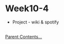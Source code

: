 # Week10-4

-   Project - wiki & spotify


<link rel="stylesheet" href="../../assets/stylesheets/my_style.css">

<br>[Parent Contents...](../../README.md/#til-today-i-learned)